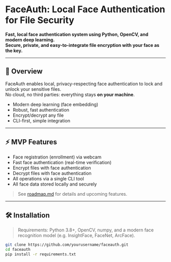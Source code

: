# FaceAuth: Local Face Authentication for File Security

**Fast, local face authentication system using Python, OpenCV, and modern deep learning.  
Secure, private, and easy-to-integrate file encryption with your face as the key.**

---

## 🚀 Overview

FaceAuth enables local, privacy-respecting face authentication to lock and unlock your sensitive files.  
No cloud, no third parties: everything stays **on your machine**.

- Modern deep learning (face embedding)
- Robust, fast authentication
- Encrypt/decrypt any file
- CLI-first, simple integration

---

## ⚡️ MVP Features

- Face registration (enrollment) via webcam
- Fast face authentication (real-time verification)
- Encrypt files with face authentication
- Decrypt files with face authentication
- All operations via a single CLI tool
- All face data stored locally and securely

> See [roadmap.md](roadmap.md) for details and upcoming features.

---

## 🛠️ Installation

> Requirements: Python 3.8+, OpenCV, numpy, and a modern face recognition model (e.g. InsightFace, FaceNet, ArcFace).

```bash
git clone https://github.com/yourusername/faceauth.git
cd faceauth
pip install -r requirements.txt
